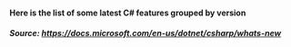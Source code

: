 #### Here is the list of some latest C# features grouped by version
##### Source: https://docs.microsoft.com/en-us/dotnet/csharp/whats-new
